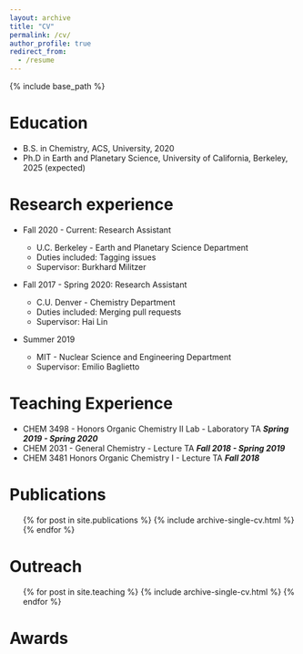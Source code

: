 ```yaml
---
layout: archive
title: "CV"
permalink: /cv/
author_profile: true
redirect_from:
  - /resume
---
```


{% include base_path %}

Education
======
* B.S. in Chemistry, ACS, University, 2020
* Ph.D in Earth and Planetary Science, University of California, Berkeley, 2025 (expected)

Research experience
======
* Fall 2020 - Current: Research Assistant
  * U.C. Berkeley - Earth and Planetary Science Department
  * Duties included: Tagging issues
  * Supervisor: Burkhard Militzer

* Fall 2017 - Spring 2020: Research Assistant
  * C.U. Denver - Chemistry Department
  * Duties included: Merging pull requests
  * Supervisor: Hai Lin
  
* Summer 2019
  * MIT - Nuclear Science and Engineering Department
  * Supervisor: Emilio Baglietto

Teaching Experience
======
* CHEM 3498 - Honors Organic Chemistry II Lab - Laboratory TA ***Spring 2019 - Spring 2020***
* CHEM 2031 - General Chemistry - Lecture TA ***Fall 2018 - Spring 2019***
* CHEM 3481 Honors Organic Chemistry I - Lecture TA ***Fall 2018***

Publications
======
  <ul>{% for post in site.publications %}
    {% include archive-single-cv.html %}
  {% endfor %}</ul>
  
Outreach
======
  <ul>{% for post in site.teaching %}
    {% include archive-single-cv.html %}
  {% endfor %}</ul>

Awards
======

